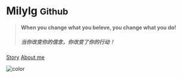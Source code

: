 <!-- _coverpage.md --> 

# Milylg <small>Github</small>

> **When you change what you beleve, you change what you do!**
>
> <h5>当你改变你的信念，你改变了你的行动！</h5>

[Story](Story.md)  [About me](README.md)

<!-- 背景色 -->

![color](#f0f0f0)


